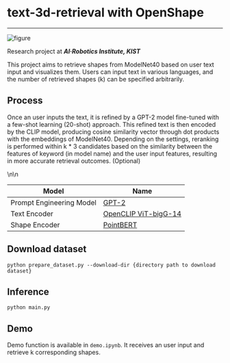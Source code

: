 # text-3d-retrieval with OpenShape
---
![figure](https://github.com/user-attachments/assets/9fa9cd58-ef7c-4cc9-9c69-cdb0ed2bdbb1)



Research project at **_AI·Robotics Institute, KIST_**

This project aims to retrieve shapes from ModelNet40 based on user text input and visualizes them. Users can input text in various languages, and the number of retrieved shapes (k) can be specified arbitrarily.


## Process
Once an user inputs the text, it is refined by a GPT-2 model fine-tuned with a few-shot learning (20-shot) approach. This refined text is then encoded by the CLIP model, producing cosine similarity vector through dot products with the embeddings of ModelNet40. Depending on the settings, reranking is performed within k * 3 candidates based on the similarity between the features of keyword (in model name) and the user input features, resulting in more accurate retrieval outcomes. (Optional)

\n\n


| Model                    | Name                 |
|--------------------------|----------------------|
| Prompt Engineering Model | [GPT-2](https://huggingface.co/openai-community/gpt2)           |
| Text Encoder             | [OpenCLIP ViT-bigG-14](https://github.com/mlfoundations/open_clip) |
| Shape Encoder            | [PointBERT](https://github.com/Colin97/OpenShape_code)            |




## Download dataset
```
python prepare_dataset.py --download-dir {directory path to download dataset}
```



## Inference
```
python main.py
```



## Demo
Demo function is available in ```demo.ipynb```. It receives an user input and retrieve k corresponding shapes.

